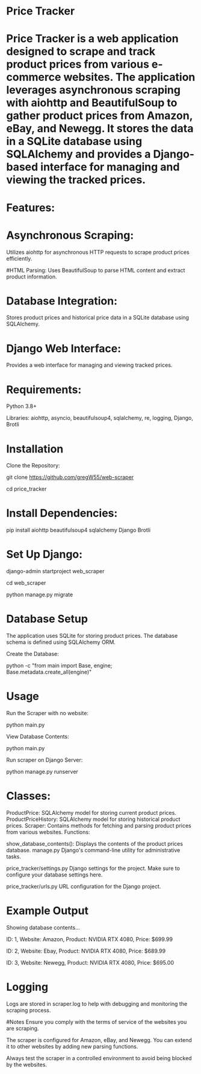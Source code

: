 # Price Tracker
# Price Tracker is a web application designed to scrape and track product prices from various e-commerce websites. The application leverages asynchronous scraping with aiohttp and BeautifulSoup to gather product prices from Amazon, eBay, and Newegg. It stores the data in a SQLite database using SQLAlchemy and provides a Django-based interface for managing and viewing the tracked prices.

# Features:

# Asynchronous Scraping:
Utilizes aiohttp for asynchronous HTTP requests to scrape product prices efficiently.

#HTML Parsing: 
Uses BeautifulSoup to parse HTML content and extract product information.

# Database Integration: 
Stores product prices and historical price data in a SQLite database using SQLAlchemy.

# Django Web Interface:
Provides a web interface for managing and viewing tracked prices.

# Requirements:

Python 3.8+

Libraries: aiohttp, asyncio, beautifulsoup4, sqlalchemy, re, logging, Django, Brotli

# Installation

Clone the Repository:

git clone https://github.com/gregW55/web-scraper

cd price_tracker

# Install Dependencies:

pip install aiohttp beautifulsoup4 sqlalchemy Django Brotli

# Set Up Django:

django-admin startproject web_scraper

cd web_scraper

python manage.py migrate

# Database Setup

The application uses SQLite for storing product prices. The database schema is defined using SQLAlchemy ORM.

Create the Database:

python -c "from main import Base, engine; Base.metadata.create_all(engine)"

# Usage

Run the Scraper with no website:

python main.py

View Database Contents:

python main.py

Run scraper on Django Server:

python manage.py runserver


# Classes:

ProductPrice: SQLAlchemy model for storing current product prices.
ProductPriceHistory: SQLAlchemy model for storing historical product prices.
Scraper: Contains methods for fetching and parsing product prices from various websites.
Functions:

show_database_contents(): Displays the contents of the product prices database.
manage.py
Django's command-line utility for administrative tasks.

price_tracker/settings.py
Django settings for the project. Make sure to configure your database settings here.

price_tracker/urls.py
URL configuration for the Django project.

# Example Output

Showing database contents...

ID: 1, Website: Amazon, Product: NVIDIA RTX 4080, Price: $699.99

ID: 2, Website: Ebay, Product: NVIDIA RTX 4080, Price: $689.99

ID: 3, Website: Newegg, Product: NVIDIA RTX 4080, Price: $695.00

# Logging
Logs are stored in scraper.log to help with debugging and monitoring the scraping process.

#Notes
Ensure you comply with the terms of service of the websites you are scraping.

The scraper is configured for Amazon, eBay, and Newegg. You can extend it to other websites by adding new parsing functions.

Always test the scraper in a controlled environment to avoid being blocked by the websites.
